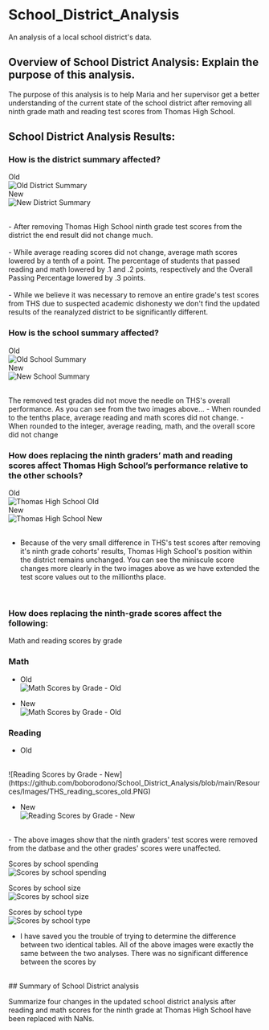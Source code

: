 # School_District_Analysis

An analysis of a local school district's data.

## Overview of School District Analysis: Explain the purpose of this analysis.
 The purpose of this analysis is to help Maria and her supervisor get a better understanding of the current state of the school district after removing all ninth grade math and reading test scores from Thomas High School.

## School District Analysis Results: 

### How is the district summary affected?
Old
<br/>
![Old District Summary](https://github.com/boborodono/School_District_Analysis/blob/main/Resources/Images/Old_District_Summary.PNG)<br/>
New
<br/>
![New District Summary](https://github.com/boborodono/School_District_Analysis/blob/main/Resources/Images/New_District_Summary.PNG)<br/>

<br/>
- After removing Thomas High School ninth grade test scores from the district the end result did not change much. 
<br/><br/>
- While average reading scores did not change, average math scores lowered by a tenth of a point. The percentage of students that passed reading and math lowered by .1 and .2 points, respectively and the Overall Passing Percentage lowered by .3 points. 
<br/><br/>
- While we believe it was necessary to remove an entire grade's test scores from THS due to suspected academic dishonesty we don't find the updated results of the reanalyzed district to be significantly different.
</br>

### How is the school summary affected?
Old
<br/>
![Old School Summary](https://github.com/boborodono/School_District_Analysis/blob/main/Resources/Images/Old_School_Summary.PNG)<br/>
New
<br/>
![New School Summary](https://github.com/boborodono/School_District_Analysis/blob/main/Resources/Images/New_School_Summary.PNG)<br/>

<br/>
The removed test grades did not move the needle on THS's overall performance. As you can see from the two images above... 
- When rounded to the tenths place, average reading and math scores did not change. 
- When rounded to the integer, average reading, math, and the overall score did not change
<br/>

### How does replacing the ninth graders’ math and reading scores affect Thomas High School’s performance relative to the other schools?
Old
<br/>
![Thomas High School Old](https://github.com/boborodono/School_District_Analysis/blob/main/Resources/Images/Old_Top_Schools.PNG)<br/>
New
<br/>
![Thomas High School New](https://github.com/boborodono/School_District_Analysis/blob/main/Resources/Images/New_Top_Schools.PNG)<br/>
<br/>
- Because of the very small difference in THS's test scores after removing it's ninth grade cohorts' results, Thomas High School's position within the district remains unchanged. You can see the miniscule score changes more clearly in the two images above as we have extended the test score values out to the millionths place.
<br/>

### How does replacing the ninth-grade scores affect the following:
Math and reading scores by grade<br/>

### Math<br/>
 - Old</br>
![Math Scores by Grade - Old](https://github.com/boborodono/School_District_Analysis/blob/main/Resources/Images/THS_math_scores_old.PNG)<br/>

 - New<br/>
![Math Scores by Grade - Old](https://github.com/boborodono/School_District_Analysis/blob/main/Resources/Images/THS_math_scores_new.PNG)<br/>

### Reading<br/>
 - Old
</br>
![Reading Scores by Grade - New](https://github.com/boborodono/School_District_Analysis/blob/main/Resources/Images/THS_reading_scores_old.PNG)
<br/>

 - New</br>
![Reading Scores by Grade - New](https://github.com/boborodono/School_District_Analysis/blob/main/Resources/Images/THS_reading_scores_new.PNG)

<br/>
- The above images show that the ninth graders' test scores were removed from the datbase and the other grades' scores were unaffected.
<br/>

Scores by school spending<br/>
![Scores by school spending](https://github.com/boborodono/School_District_Analysis/blob/main/Resources/Images/School_spending_summary'.PNG)
<br/>

Scores by school size<br/>
![Scores by school size](https://github.com/boborodono/School_District_Analysis/blob/main/Resources/Images/School_size_summary'.PNG)
<br/>

Scores by school type<br/>
![Scores by school type](https://github.com/boborodono/School_District_Analysis/blob/main/Resources/Images/School_scores_type.PNG)
<br/>

- I have saved you the trouble of trying to determine the difference between two identical tables. All of the above images were exactly the same between the two analyses. There was no significant difference between the scores by

<br/>
## Summary of School District analysis

Summarize four changes in the updated school district analysis after reading and math scores for the ninth grade at Thomas High School have been replaced with NaNs.
